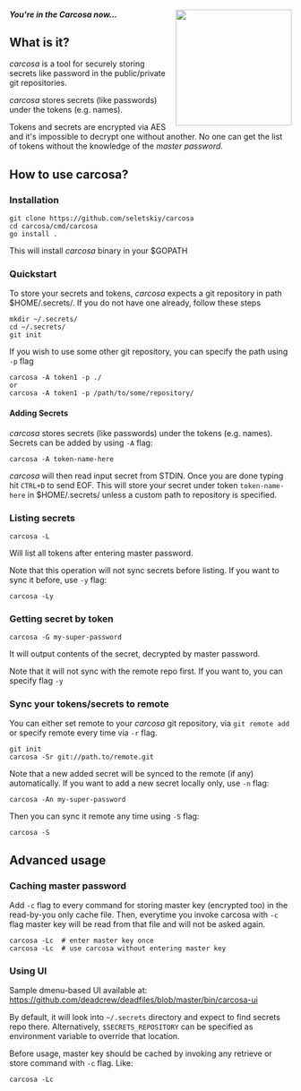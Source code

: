 #### *You're in the Carcosa now&hellip;* <img width="207px" align="right" src="https://cloud.githubusercontent.com/assets/674812/14978039/e1cd0130-113a-11e6-991a-729c40af89ec.png"/>

## What is it?

*carcosa* is a tool for securely storing secrets like password in the
public/private git repositories.

*carcosa* stores secrets (like passwords) under the tokens (e.g. names).

Tokens and secrets are encrypted via AES and it's impossible to decrypt one
without another. No one can get the list of tokens without the knowledge of the
*master password*.

## How to use carcosa?

### Installation
```
git clone https://github.com/seletskiy/carcosa
cd carcosa/cmd/carcosa
go install .
```
This will install *carcosa* binary in your $GOPATH

### Quickstart
To store your secrets and tokens, *carcosa* expects a git repository in path $HOME/.secrets/. If you do not have one already, follow these steps
```
mkdir ~/.secrets/
cd ~/.secrets/
git init
```
If you wish to use some other git repository, you can specify the path using `-p` flag
```
carcosa -A token1 -p ./
or 
carcosa -A token1 -p /path/to/some/repository/
```


#### Adding Secrets
*carcosa* stores secrets (like passwords) under the tokens (e.g. names). Secrets can be added by using `-A` flag:
```
carcosa -A token-name-here
```
*carcosa* will then read input secret from STDIN. Once you are done typing hit `CTRL+D` to send EOF. This will store your secret under token `token-name-here` in $HOME/.secrets/ unless a custom path to repository is specified.

### Listing secrets

```
carcosa -L
```

Will list all tokens after entering master password.

Note that this operation will not sync secrets before listing. If you
want to sync it before, use `-y` flag:

```
carcosa -Ly
```
### Getting secret by token

```
carcosa -G my-super-password
```

It will output contents of the secret, decrypted by master password.

Note that it will not sync with the remote repo first. If you want to, you
can specify flag `-y`


### Sync your tokens/secrets to remote
You can either set remote to your *carcosa* git repository, via `git remote add` or specify remote every
time via `-r` flag.

```
git init
carcosa -Sr git://path.to/remote.git
```

Note that a new added secret will be synced to the remote (if any)
automatically. If you want to add a new secret locally only, use `-n` flag:

```
carcosa -An my-super-password
```

Then you can sync it remote any time using `-S` flag:

```
carcosa -S
```





## Advanced usage

### Caching master password

Add `-c` flag to every command for storing master key (encrypted too) in the
read-by-you only cache file. Then, everytime you invoke carcosa with `-c` flag
master key will be read from that file and will not be asked again.

```
carcosa -Lc  # enter master key once
carcosa -Lc  # use carcosa without entering master key
```

### Using UI

Sample dmenu-based UI available at: https://github.com/deadcrew/deadfiles/blob/master/bin/carcosa-ui

By default, it will look into `~/.secrets` directory and expect to find secrets
repo there. Alternatively, `$SECRETS_REPOSITORY` can be specified as
environment variable to override that location.

Before usage, master key should be cached by invoking any retrieve or store
command with `-c` flag. Like:

```
carcosa -Lc
```
